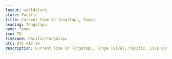 ```yaml
---
layout: worldclock
state: Pacific
title: Current Time in Tongatapu, Tonga
heading: Tongatapu
name: Tonga
iso: TO
timezone: Pacific/Tongatapu
utc: UTC +12:19
description: Current Time in Tongatapu, Tonga [Live], Pacific. Live update now time in Tongatapu, timezone Pacific/Tongatapu, UTC +12:19, Country ISO code & Current Local Time.
---
```


